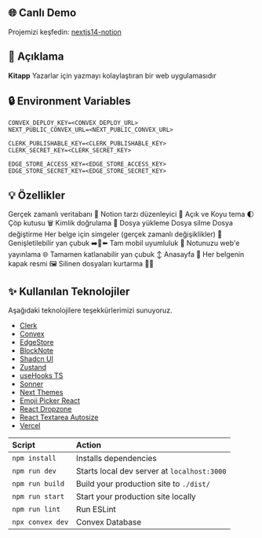 ## 🌐 Canlı Demo

Projemizi keşfedin: [nextjs14-notion](https://kitapp-2.vercel.app/)

## 📝 Açıklama

**Kitapp** Yazarlar için yazmayı kolaylaştıran bir web uygulamasıdır

## 🔒 Environment Variables

```env
CONVEX_DEPLOY_KEY=<CONVEX_DEPLOY_URL>
NEXT_PUBLIC_CONVEX_URL=<NEXT_PUBLIC_CONVEX_URL>

CLERK_PUBLISHABLE_KEY=<CLERK_PUBLISHABLE_KEY>
CLERK_SECRET_KEY=<CLERK_SECRET_KEY>

EDGE_STORE_ACCESS_KEY=<EDGE_STORE_ACCESS_KEY>
EDGE_STORE_SECRET_KEY=<EDGE_STORE_SECRET_KEY>
```

## 💡 Özellikler

Gerçek zamanlı veritabanı 🔗
Notion tarzı düzenleyici 📝
Açık ve Koyu tema 🌓
Çöp kutusu 🗑️
Kimlik doğrulama 🔐
Dosya yükleme
Dosya silme
Dosya değiştirme
Her belge için simgeler (gerçek zamanlı değişiklikler) 🌠
Genişletilebilir yan çubuk ➡️🔀⬅️
Tam mobil uyumluluk 📱
Notunuzu web'e yayınlama 🌐
Tamamen katlanabilir yan çubuk ↕️
Anasayfa 🛬
Her belgenin kapak resmi 🖼️
Silinen dosyaları kurtarma 🔄📄

## ✨ Kullanılan Teknolojiler

Aşağıdaki teknolojilere teşekkürlerimizi sunuyoruz.

- [Clerk](https://clerk.dev/)
- [Convex](https://convex.dev/)
- [EdgeStore](https://edgestore.dev/)
- [BlockNote](https://blocknote.dev/)
- [Shadcn UI](https://ui.shadcn.com/)
- [Zustand](https://docs.pmnd.rs/zustand/getting-started/introduction)
- [useHooks TS](https://usehooks-ts.com/)
- [Sonner](https://sonner.emilkowal.ski/)
- [Next Themes](https://ui.shadcn.com/docs/dark-mode/next)
- [Emoji Picker React](https://www.npmjs.com/package/emoji-picker-react)
- [React Dropzone](https://react-dropzone.js.org/)
- [React Textarea Autosize](https://www.npmjs.com/package/react-textarea-autosize)
- [Vercel](https://vercel.com/)

| Script           | Action                                      |
| :--------------- | :------------------------------------------ |
| `npm install`    | Installs dependencies                       |
| `npm run dev`    | Starts local dev server at `localhost:3000` |
| `npm run build`  | Build your production site to `./dist/`     |
| `npm run start`  | Start your production site locally          |
| `npm run lint`   | Run ESLint                                  |
| `npx convex dev` | Convex Database                             |
